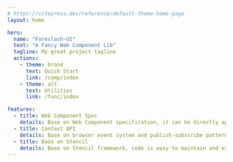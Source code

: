 ```yaml
---
# https://vitepress.dev/reference/default-theme-home-page
layout: home

hero:
  name: "Foreslash-UI"
  text: "A Fancy Web Component Lib"
  tagline: My great project tagline
  actions:
    - theme: brand
      text: Quick Start
      link: /comp/index
    - theme: alt
      text: Utilities
      link: /func/index

features:
  - title: Web Component Spec
    details: Base on Web Component specification, it can be directly applied to all mainstream frameworks
  - title: Context API
    details: Base on browser event system and publish-subscribe pattern, it is compatible with all mainstream browsers
  - title: Base on Stencil
    details: Base on Stencil framework, code is easy to maintain and extend, and there is no extra runtime after compilation
---
```



